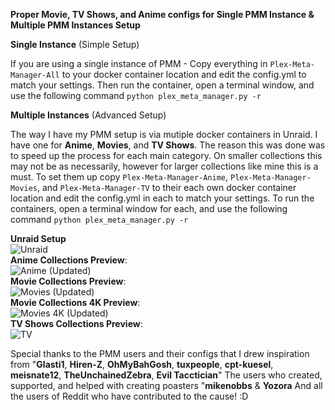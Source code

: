 **Proper Movie, TV Shows, and Anime configs for Single PMM Instance & Multiple PMM Instances Setup**


**Single Instance** (Simple Setup)

If you are using a single instance of PMM - Copy everything in ```Plex-Meta-Manager-All``` to your docker container location and edit the config.yml to match your settings. Then run the container, open a terminal window, and use the following command ```python plex_meta_manager.py -r```


**Multiple Instances** (Advanced Setup)

The way I have my PMM setup is via mutiple docker containers in Unraid. I have one for **Anime**, **Movies**, and **TV Shows**. The reason this was done was to speed up the process for each main category. On smaller collections this may not be as necessarily, however for larger collections like mine this is a must. To set them up copy ```Plex-Meta-Manager-Anime```, ```Plex-Meta-Manager-Movies```, and ```Plex-Meta-Manager-TV``` to their each own docker container location and edit the config.yml in each to match your settings. To run the containers, open a terminal window for each, and use the following command ```python plex_meta_manager.py -r```


**Unraid Setup**
<br>
![Unraid](https://user-images.githubusercontent.com/29973406/171271756-d1ef3a43-c6ff-40c8-991c-52ab4ae3ba49.png)
<br>
**Anime Collections Preview**: <br>
![Anime (Updated)](https://user-images.githubusercontent.com/29973406/171267124-09064e96-ce22-4c89-affd-dc1b1a61e6f1.png)
<br>
**Movie Collections Preview**: <br>
![Movies (Updated)](https://user-images.githubusercontent.com/29973406/171275735-2b85aaf8-db28-4de9-b2e1-e8d0cd92f5ca.png)
<br>
**Movie Collections 4K Preview**: <br>
![Movies 4K (Updated)](https://user-images.githubusercontent.com/29973406/171275782-96c8e20b-7bbd-402b-b7fc-3ae9a7204bdd.png)
<br>
**TV Shows Collections Preview**: <br>
![TV](https://user-images.githubusercontent.com/29973406/171267202-af90b4d3-d2b5-4d18-a5c9-923d7c7c79ff.png)
<br>

Special thanks to the PMM users and their configs that I drew inspiration from
"**Glasti1**, **Hiren-Z**, **OhMyBahGosh**, **tuxpeople**, **cpt-kuesel**, **meisnate12**, **TheUnchainedZebra**, **Evil Tacctician**"
The users who created, supported, and helped with creating poasters
 "**mikenobbs** & **Yozora** 
And all the users of Reddit who have contributed to the cause! :D
